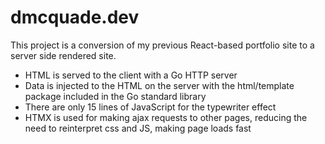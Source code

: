 # dmcquade.dev

This project is a conversion of my previous React-based portfolio site to a server side rendered site.

- HTML is served to the client with a Go HTTP server
- Data is injected to the HTML on the server with the html/template package included in the Go standard library
- There are only 15 lines of JavaScript for the typewriter effect
- HTMX is used for making ajax requests to other pages, reducing the need to reinterpret css and JS, making page loads fast
